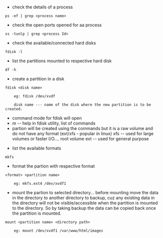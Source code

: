 * check the details of a process
```
ps -ef | grep <process name>
```

* check the open ports opened for aa process
```
ss -tunlp | grep <process Id>
```

* check the available/connected hard disks
```
fdisk -l
```
* list the partitions mounted to respective hard disk
```
df -h
```
* create a partition in a disk
```
fdisk <disk name>
```
        eg: fdisk /dev/xvdf

        disk name --- name of the disk where the new partition is to be created.

- command mode for fdisk will open
- m -- help in fdisk utility, list of commands
- partion will be created using the commands but it is a raw volume and do not have any format (ext/xfs - popular in linux)
    xfs -- used for large volumes or faster I/O.... root volume
    ext -- used for general purpose
* list the available formats
```
mkfs
```
* format the partion with respective format
```
<format> <partition name>
```
        eg: mkfs.ext4 /dev/xvdf1

* mount the partion to selected directory... before mounting move the data in the directory to another directory to backup, cuz any existing data in the directory will not be visible/accessible when the partition is mounted to the directory. So by taking backup the data can be copied back once the partition is mounted.
```
mount <partition name> <directory path>
```
        eg: mount /dev/xvdf1 /var/www/html/images

